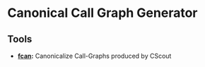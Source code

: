 # Canonical Call Graph Generator

Tools
-----

* **[fcan](https://github.com/fasten-project/canonical-call-graph-generator/CScout):**
Canonicalize Call-Graphs produced by CScout
